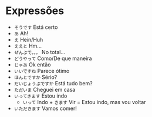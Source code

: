 # Expressões

-   `そうです` Está certo
-   `あ` Ah!
-   `え` Hein/Huh
-   `ええと` Hm...
-   `ぜんぶで。。。` No total...
-   `どうやって` Como/De que maneira
-   `じゃあ` Ok então
-   `いいですね` Parece ótimo
-   `ほんとですか` Sério?
-   `だいじょうぶですか` Está tudo bem?
-   `ただいま` Cheguei em casa
-   `いってきます` Estou indo
    -   `いって` Indo + `きます` Vir = Estou indo, mas vou voltar
-   `いただきます` Vamos comer!

